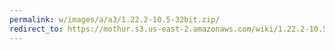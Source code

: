 ```yaml
---
permalink: w/images/a/a3/1.22.2-10.5-32bit.zip/
redirect_to: https://mothur.s3.us-east-2.amazonaws.com/wiki/1.22.2-10.5-32bit.zip
---
```


